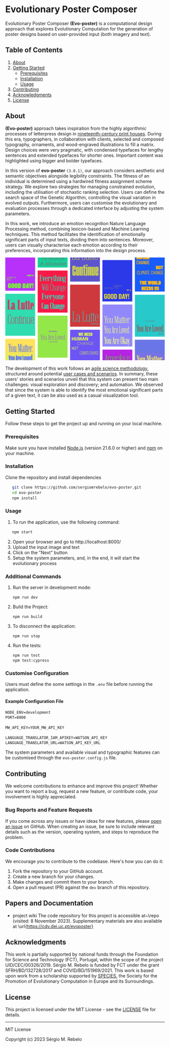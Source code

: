 # Evolutionary Poster Composer

Evolutionary Poster Composer **(Evo-poster)** is a computational design approach that explores Evolutionary Computation for the generation of poster designs based on user-provided input (both imagery and text).


## Table of Contents

1. [About](#about)
3. [Getting Started](#getting-started)
    - [Prerequisites](#prerequisites)
    - [Installation](#installation)
    - [Usage](#usage)
4. [Contributing](#contributing)
5. [Acknowledgments](#acknowledgments)
5. [License](#license)

## About

**(Evo-poster)** approach takes inspiration from the highly algorithmic processes of letterpress design in [nineteenth-century print houses](https://en.wikipedia.org/wiki/Letterpress_printing). During this era, typographers, in collaboration with clients, selected and composed typography, ornaments, and wood-engraved illustrations to fill a matrix. Design choices were very pragmatic, with condensed typefaces for lengthy sentences and extended typefaces for shorter ones. Important content was highlighted using bigger and bolder typefaces.

In this version of **evo-poster** `(3.0.1)`, our approach considers aesthetic and semantic objectives alongside legibility constraints. The fitness of an individual is determined using a hardwired fitness assignment scheme strategy. We explore two strategies for managing constrained evolution, including the utilisation of stochastic ranking selection. Users can define the search space of the Genetic Algorithm, controlling the visual variation in evolved outputs. Furthermore, users can customise the evolutionary and evaluation processes through a dedicated interface by adjusting the system parameters.

In this work, we introduce an emotion recognition Nature Language Processing method, combining lexicon-based and Machine Learning techniques. This method facilitates the identification of emotionally significant parts of input texts, dividing them into sentences. Moreover, users can visually characterise each emotion according to their preferences, incorporating this information into the design process.

![Project Banner](res/results.png)

The development of this work follows an [agile science methodology](https://arxiv.org/abs/2104.12545), structured around potential [user cases and scenarios]((https://github.com/sergiomrebelo/evo-poster/wiki/Users-Stories-and-Scenarios)). In summary, these users' stories and scenarios unveil that this system can present two main challenges: visual exploration and discovery; and automation. 
We observed that since the system is able to identify the most emotional significant parts of a given text, it can be also used as a casual visualization tool. 


## Getting Started
Follow these steps to get the project up and running on your local machine.

### Prerequisites
Make sure you have installed [Node.js](https://nodejs.org/) (version 21.6.0 or higher) and [npm](https://www.npmjs.com/) on your machine.

<!-- TODO API -->

### Installation
Clone the repository and install dependencies
```bash
   git clone https://github.com/sergiomrebelo/evo-poster.git
   cd evo-poster
   npm install
   ```

### Usage
1. To run the application, use the following command:
```bash
   npm start
   ```
2. Open your browser and go to http://localhost:8000/
3. Upload the input image and text
4. Click on the "Next" button
5. Setup the system parameters, and, in the end, it will start the evolutionary process

### Additional Commands
1. Run the server in development mode:
   ```
   npm run dev
   ```
2. Build the Project:
   ```
   npm run build
3. To disconnect the application:
   ```
   npm run stop
   ```
4. Run the tests:
   ``` 
   npm run test
   npm test:cypress
   ```

### Customise Configuration
Users must define the some settings in the `.env` file before running the application. 

#### Example Configuration File
```
NODE_ENV=development
PORT=8000

MW_API_KEY=YOUR_MW_API_KEY

LANGUAGE_TRANSLATOR_IAM_APIKEY=WATSON_API_KEY
LANGUAGE_TRANSLATOR_URL=WATSON_API_KEY_URL
```

The system parameters and available visual and typographic features can be customised through the `evo-poster.config.js` file.


## Contributing

We welcome contributions to enhance and improve this project! Whether you want to report a bug, request a new feature, or contribute code, your involvement is highly appreciated.

### Bug Reports and Feature Requests

If you come across any issues or have ideas for new features, please [open an issue](https://github.com/sergiomrebelo/evo-poster/issues) on GitHub. When creating an issue, be sure to include relevant details such as the version, operating system, and steps to reproduce the problem.

### Code Contributions

We encourage you to contribute to the codebase. Here's how you can do it:

1. Fork the repository to your GitHub account.
2. Create a new branch for your changes.
3. Make changes and commit them to your branch.
4. Open a pull request (PR) against the `dev` branch of this repository.


## Papers and Documentation
- project wiki
The code repository for this project is accessible at~\repo (visited: 8 November 2023). Supplementary materials are also available at \url{https://cdv.dei.uc.pt/evoposter}

## Acknowledgments
This work is partially supported by national funds through the Foundation for Science and Technology (FCT), Portugal, within the scope of the project UID/CEC/00326/2019. Sérgio M. Rebelo is funded by FCT under the grant SFRH/BD/132728/2017 and COVID/BD/151969/2021. This work is based upon work from a scholarship supported by [SPECIES](https://species-society.org/), the Society for the Promotion of Evolutionary Computation in Europe and its Surroundings.


## License
This project is licensed under the MIT License - see the [LICENSE](LICENSE) file for details.

---

MIT License

Copyright (c) 2023 Sérgio M. Rebelo